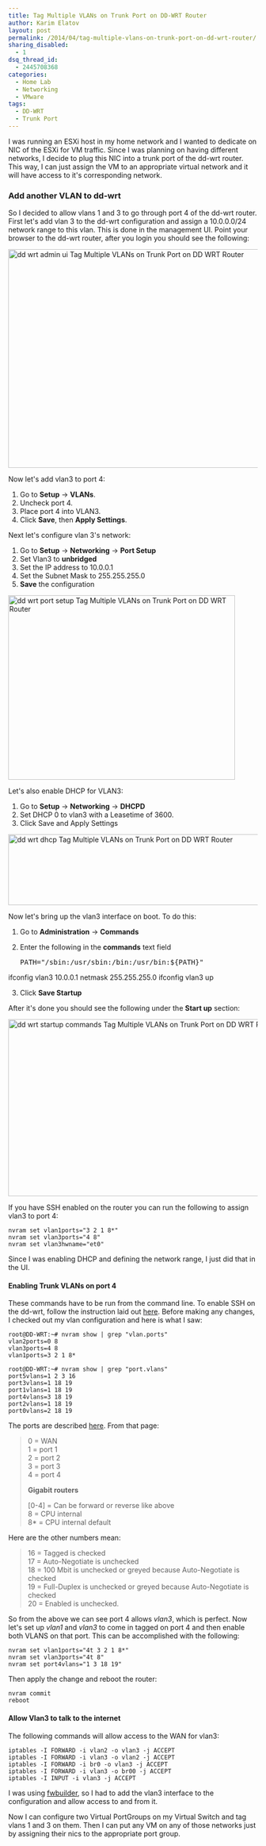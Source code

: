 ```yaml
---
title: Tag Multiple VLANs on Trunk Port on DD-WRT Router
author: Karim Elatov
layout: post
permalink: /2014/04/tag-multiple-vlans-on-trunk-port-on-dd-wrt-router/
sharing_disabled:
  - 1
dsq_thread_id:
  - 2445708368
categories:
  - Home Lab
  - Networking
  - VMware
tags:
  - DD-WRT
  - Trunk Port
---
```

I was running an ESXi host in my home network and I wanted to dedicate on NIC of the ESXi for VM traffic. Since I was planning on having different networks, I decide to plug this NIC into a trunk port of the dd-wrt router. This way, I can just assign the VM to an appropriate virtual network and it will have access to it's corresponding network.

### Add another VLAN to dd-wrt

So I decided to allow vlans 1 and 3 to go through port 4 of the dd-wrt router. First let's add vlan 3 to the dd-wrt configuration and assign a 10.0.0.0/24 network range to this vlan. This is done in the management UI. Point your browser to the dd-wrt router, after you login you should see the following:

<a href="http://virtuallyhyper.com/wp-content/uploads/2014/03/dd-wrt-admin-ui.png" onclick="javascript:_gaq.push(['_trackEvent','outbound-article','http://virtuallyhyper.com/wp-content/uploads/2014/03/dd-wrt-admin-ui.png']);"><img src="http://virtuallyhyper.com/wp-content/uploads/2014/03/dd-wrt-admin-ui.png" alt="dd wrt admin ui Tag Multiple VLANs on Trunk Port on DD WRT Router" width="628" height="441" class="alignnone size-full wp-image-10322" title="Tag Multiple VLANs on Trunk Port on DD WRT Router" /></a>

Now let's add vlan3 to port 4:

1.  Go to **Setup** -> **VLANs**.
2.  Uncheck port 4. 
3.  Place port 4 into VLAN3.
4.  Click **Save**, then **Apply Settings**.

Next let's configure vlan 3's network:

1.  Go to **Setup** -> **Networking** -> **Port Setup**
2.  Set Vlan3 to **unbridged**
3.  Set the IP address to 10.0.0.1
4.  Set the Subnet Mask to 255.255.255.0
5.  **Save** the configuration

<a href="http://virtuallyhyper.com/wp-content/uploads/2014/03/dd-wrt-port-setup.png" onclick="javascript:_gaq.push(['_trackEvent','outbound-article','http://virtuallyhyper.com/wp-content/uploads/2014/03/dd-wrt-port-setup.png']);"><img src="http://virtuallyhyper.com/wp-content/uploads/2014/03/dd-wrt-port-setup.png" alt="dd wrt port setup Tag Multiple VLANs on Trunk Port on DD WRT Router" width="458" height="372" class="alignnone size-full wp-image-10323" title="Tag Multiple VLANs on Trunk Port on DD WRT Router" /></a>

Let's also enable DHCP for VLAN3:

1.  Go to **Setup** -> **Networking** -> **DHCPD**
2.  Set DHCP 0 to vlan3 with a Leasetime of 3600.
3.  Click Save and Apply Settings

<a href="http://virtuallyhyper.com/wp-content/uploads/2014/03/dd-wrt-dhcp.png" onclick="javascript:_gaq.push(['_trackEvent','outbound-article','http://virtuallyhyper.com/wp-content/uploads/2014/03/dd-wrt-dhcp.png']);"><img src="http://virtuallyhyper.com/wp-content/uploads/2014/03/dd-wrt-dhcp.png" alt="dd wrt dhcp Tag Multiple VLANs on Trunk Port on DD WRT Router" width="592" height="143" class="alignnone size-full wp-image-10326" title="Tag Multiple VLANs on Trunk Port on DD WRT Router" /></a>

Now let's bring up the vlan3 interface on boot. To do this:

1.  Go to **Administration** -> **Commands** 
2.  Enter the following in the **commands** text field
    
    <pre class="brush: /bin/ash; notranslate">PATH="/sbin:/usr/sbin:/bin:/usr/bin:${PATH}"
ifconfig vlan3 10.0.0.1 netmask 255.255.255.0
ifconfig vlan3 up


3.  Click **Save Startup**

After it's done you should see the following under the **Start up** section:

<a href="http://virtuallyhyper.com/wp-content/uploads/2014/03/dd-wrt-startup-commands.png" onclick="javascript:_gaq.push(['_trackEvent','outbound-article','http://virtuallyhyper.com/wp-content/uploads/2014/03/dd-wrt-startup-commands.png']);"><img src="http://virtuallyhyper.com/wp-content/uploads/2014/03/dd-wrt-startup-commands.png" alt="dd wrt startup commands Tag Multiple VLANs on Trunk Port on DD WRT Router" width="587" height="357" class="alignnone size-full wp-image-10327" title="Tag Multiple VLANs on Trunk Port on DD WRT Router" /></a>

If you have SSH enabled on the router you can run the following to assign vlan3 to port 4:

    nvram set vlan1ports="3 2 1 8*"
    nvram set vlan3ports="4 8"
    nvram set vlan3hwname="et0"
    

Since I was enabling DHCP and defining the network range, I just did that in the UI.

#### Enabling Trunk VLANs on port 4

These commands have to be run from the command line. To enable SSH on the dd-wrt, follow the instruction laid out <a href="http://virtuallyhyper.com/2013/04/use-fwbuilder-to-deploy-an-iptables-firewall-to-a-dd-wrt-router/" onclick="javascript:_gaq.push(['_trackEvent','outbound-article','http://virtuallyhyper.com/2013/04/use-fwbuilder-to-deploy-an-iptables-firewall-to-a-dd-wrt-router/']);">here</a>. Before making any changes, I checked out my vlan configuration and here is what I saw:

    root@DD-WRT:~# nvram show | grep "vlan.ports"
    vlan2ports=0 8
    vlan3ports=4 8
    vlan1ports=3 2 1 8*
    
    root@DD-WRT:~# nvram show | grep "port.vlans"
    port5vlans=1 2 3 16
    port3vlans=1 18 19
    port1vlans=1 18 19
    port4vlans=3 18 19
    port2vlans=1 18 19
    port0vlans=2 18 19
    

The ports are described <a href="http://www.dd-wrt.com/wiki/index.php/Switched_Ports" onclick="javascript:_gaq.push(['_trackEvent','outbound-article','http://www.dd-wrt.com/wiki/index.php/Switched_Ports']);">here</a>. From that page:

> 0 = WAN  
> 1 = port 1  
> 2 = port 2  
> 3 = port 3  
> 4 = port 4
> 
> **Gigabit routers**
> 
> [0-4] = Can be forward or reverse like above  
> 8 = CPU internal  
> 8* = CPU internal default

Here are the other numbers mean:

> 16 = Tagged is checked  
> 17 = Auto-Negotiate is unchecked  
> 18 = 100 Mbit is unchecked or greyed because Auto-Negotiate is checked  
> 19 = Full-Duplex is unchecked or greyed because Auto-Negotiate is checked  
> 20 = Enabled is unchecked.

So from the above we can see port 4 allows *vlan3*, which is perfect. Now let's set up *vlan1* and *vlan3* to come in tagged on port 4 and then enable both VLANS on that port. This can be accomplished with the following:

    nvram set vlan1ports="4t 3 2 1 8*"
    nvram set vlan3ports="4t 8"
    nvram set port4vlans="1 3 18 19"
    

Then apply the change and reboot the router:

    nvram commit
    reboot
    

#### Allow Vlan3 to talk to the internet

The following commands will allow access to the WAN for vlan3:

    iptables -I FORWARD -i vlan2 -o vlan3 -j ACCEPT
    iptables -I FORWARD -i vlan3 -o vlan2 -j ACCEPT
    iptables -I FORWARD -i br0 -o vlan3 -j ACCEPT
    iptables -I FORWARD -i vlan3 -o br00 -j ACCEPT
    iptables -I INPUT -i vlan3 -j ACCEPT
    

I was using <a href="http://virtuallyhyper.com/2013/04/use-fwbuilder-to-deploy-an-iptables-firewall-to-a-dd-wrt-router/" onclick="javascript:_gaq.push(['_trackEvent','outbound-article','http://virtuallyhyper.com/2013/04/use-fwbuilder-to-deploy-an-iptables-firewall-to-a-dd-wrt-router/']);">fwbuilder</a>, so I had to add the vlan3 interface to the configuration and allow access to and from it.

Now I can configure two Virtual PortGroups on my Virtual Switch and tag vlans 1 and 3 on them. Then I can put any VM on any of those networks just by assigning their nics to the appropriate port group.

